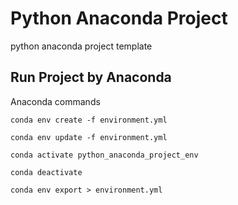 # Python Anaconda Project
python anaconda project template

## Run Project by Anaconda

Anaconda commands

```shell
conda env create -f environment.yml

conda env update -f environment.yml

conda activate python_anaconda_project_env

conda deactivate

conda env export > environment.yml


```
